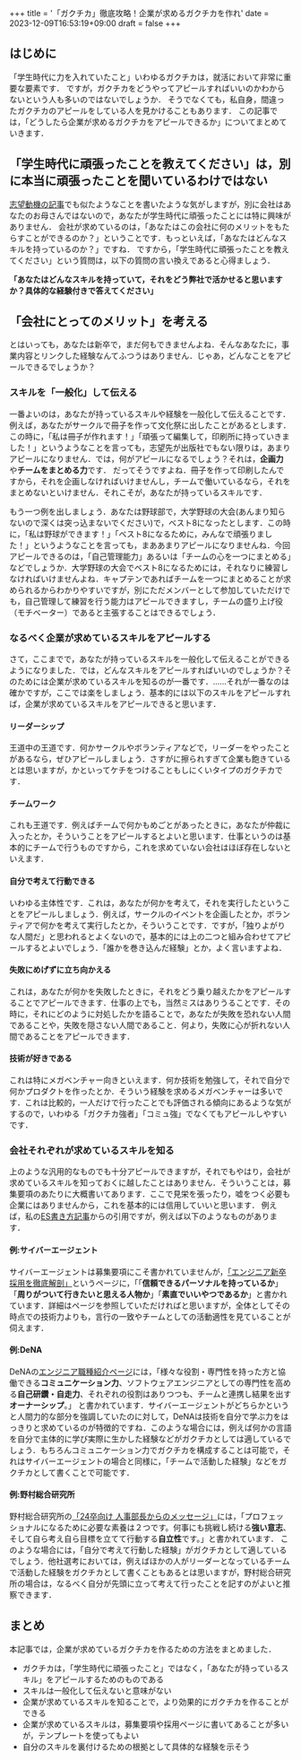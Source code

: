 +++
title = '「ガクチカ」徹底攻略！企業が求めるガクチカを作れ'
date = 2023-12-09T16:53:19+09:00
draft = false
+++
## はじめに
「学生時代に力を入れていたこと」いわゆるガクチカは，就活において非常に重要な要素です．
ですが，ガクチカをどうやってアピールすればいいのかわからないという人も多いのではないでしょうか．
そうでなくても，私自身，間違ったガクチカのアピールをしている人を見かけることもあります．
この記事では，「どうしたら企業が求めるガクチカをアピールできるか」についてまとめていきます．

## 「学生時代に頑張ったことを教えてください」は，別に本当に頑張ったことを聞いているわけではない
[志望動機の記事](../sibou_douki)でも似たようなことを書いたような気がしますが，別に会社はあなたのお母さんではないので，あなたが学生時代に頑張ったことには特に興味がありません．
会社が求めているのは，「あなたはこの会社に何のメリットをもたらすことができるのか？」ということです．もっといえば，「あなたはどんなスキルを持っているのか？」ですね．
ですから，「学生時代に頑張ったことを教えてください」という質問は，以下の質問の言い換えであると心得ましょう．

**「あなたはどんなスキルを持っていて，それをどう弊社で活かせると思いますか？具体的な経験付きで答えてください」**

## 「会社にとってのメリット」を考える
とはいっても，あなたは新卒で，まだ何もできませんよね．そんなあなたに，事業内容とリンクした経験なんてふつうはありません．じゃあ，どんなことをアピールできるでしょうか？
### スキルを「一般化」して伝える
一番よいのは，あなたが持っているスキルや経験を一般化して伝えることです．
例えば，あなたがサークルで冊子を作って文化祭に出したことがあるとします．この時に，「私は冊子が作れます！」「頑張って編集して，印刷所に持っていきました！」というようなことを言っても，志望先が出版社でもない限りは，あまりアピールになりません．では，何がアピールになるでしょう？それは，**企画力** や**チームをまとめる力**です．
だってそうですよね．冊子を作って印刷したんですから，それを企画しなければいけませんし，チームで働いているなら，それをまとめないといけません．それこそが，あなたが持っているスキルです．

もう一つ例を出しましょう．あなたは野球部で，大学野球の大会(あんまり知らないので深くは突っ込まないでください)で，ベスト8になったとします．この時に，「私は野球ができます！」「ベスト8になるために，みんなで頑張りました！」というようなことを言っても，まああまりアピールになりませんね．今回アピールできるのは，「自己管理能力」あるいは「チームの心を一つにまとめる」などでしょうか．大学野球の大会でベスト8になるためには，それなりに練習しなければいけませんよね．キャプテンであればチームを一つにまとめることが求められるからわかりやすいですが，別にただメンバーとして参加していただけでも，自己管理して練習を行う能力はアピールできますし，チームの盛り上げ役（モチベーター）であると主張することはできるでしょう．

### なるべく企業が求めているスキルをアピールする
さて，ここまでで，あなたが持っているスキルを一般化して伝えることができるようになりました．では，どんなスキルをアピールすればいいのでしょうか？そのためには企業が求めているスキルを知るのが一番です．……それが一番なのは確かですが，ここでは楽をしましょう．基本的には以下のスキルをアピールすれば，企業が求めているスキルをアピールできると思います．
#### リーダーシップ
王道中の王道です．何かサークルやボランティアなどで，リーダーをやったことがあるなら，ぜひアピールしましょう．さすがに擦られすぎて企業も飽きているとは思いますが，かといってケチをつけることもしにくいタイプのガクチカです．

#### チームワーク
これも王道です．例えばチームで何かもめごとがあったときに，あなたが仲裁に入ったとか，そういうことをアピールするとよいと思います．仕事というのは基本的にチームで行うものですから，これを求めていない会社はほぼ存在しないといえます．

#### 自分で考えて行動できる
いわゆる主体性です．これは，あなたが何かを考えて，それを実行したということをアピールしましょう．例えば，サークルのイベントを企画したとか，ボランティアで何かを考えて実行したとか，そういうことです．ですが，「独りよがりな人間だ」と思われるとよくないので，基本的には上の二つと組み合わせてアピールするとよいでしょう．「誰かを巻き込んだ経験」とか，よく言いますよね．

#### 失敗にめげずに立ち向かえる
これは，あなたが何かを失敗したときに，それをどう乗り越えたかをアピールすることでアピールできます．仕事の上でも，当然ミスはありうることです．その時に，それにどのように対処したかを語ることで，あなたが失敗を恐れない人間であることや，失敗を隠さない人間であること．何より，失敗に心が折れない人間であることをアピールできます．

#### 技術が好きである
これは特にメガベンチャー向きといえます．何か技術を勉強して，それで自分で何かプロダクトを作ったとか．そういう経験を求めるメガベンチャーは多いです．これは比較的，一人だけで行ったことでも評価される傾向にあるような気がするので，いわゆる「ガクチカ強者」「コミュ強」でなくてもアピールしやすいです．

### 会社それぞれが求めているスキルを知る
上のような汎用的なものでも十分アピールできますが，それでもやはり，会社が求めているスキルを知っておくに越したことはありません．そういうことは，募集要項のあたりに大概書いてあります．ここで見栄を張ったり，嘘をつく必要も企業にはありませんから，これを基本的には信用していいと思います．
例えば，私の[ES書き方記事](../es)からの引用ですが，例えば以下のようなものがあります．
#### 例:サイバーエージェント
サイバーエージェントは募集要項にこそ書かれていませんが，[「エンジニア新卒採用を徹底解剖」](https://www.cyberagent.co.jp/way/list/detail/id=25850)というページに，「「**信頼できるパーソナルを持っているか**」「**周りがついて行きたいと思える人物か**」「**素直でいいやつであるか**」と書かれています．詳細はページを参照していただければと思いますが，全体としてその時点での技術力よりも，言行の一致やチームとしての活動適性を見ていることが伺えます．
#### 例:DeNA
DeNAの[エンジニア職種紹介ページ](https://student.dena.com/job/engineer)には，「様々な役割・専門性を持った方と協働できる**コミュニケーション力**、ソフトウェアエンジニアとしての専門性を高める**自己研鑽・自走力**、それぞれの役割はありつつも、チームと連携し結果を出す**オーナーシップ**。」
と書かれています．サイバーエージェントがどちらかというと人間力的な部分を強調していたのに対して，DeNAは技術を自分で学ぶ力をはっきりと求めているのが特徴的ですね．このような場合には，例えば何かの言語を自分で主体的に学び実際に生かした経験などがガクチカとしては適しているでしょう．もちろんコミュニケーション力でガクチカを構成することは可能で，それはサイバーエージェントの場合と同様に，「チームで活動した経験」などをガクチカとして書くことで可能です．
#### 例:野村総合研究所
野村総合研究所の[「24卒向け 人事部長からのメッセージ」](https://working.nri.co.jp/recruit/2024/contents/recruiting/message.html)には，「プロフェッショナルになるために必要な素養は２つです。何事にも挑戦し続ける**強い意志**、そして自ら考え自ら目標を立てて行動する**自立性**です。」と書かれています．
このような場合には，「自分で考えて行動した経験」がガクチカとして適しているでしょう．他社選考においては，例えばほかの人がリーダーとなっているチームで活動した経験をガクチカとして書くこともあるとは思いますが，野村総合研究所の場合は，なるべく自分が先頭に立って考えて行ったことを記すのがよいと推察できます．

## まとめ
本記事では，企業が求めているガクチカを作るための方法をまとめました．
- ガクチカは，「学生時代に頑張ったこと」ではなく，「あなたが持っているスキル」をアピールするためのものである
- スキルは一般化して伝えないと意味がない
- 企業が求めているスキルを知ることで，より効果的にガクチカを作ることができる
- 企業が求めているスキルは，募集要項や採用ページに書いてあることが多いが，テンプレートを使ってもよい
- 自分のスキルを裏付けるための根拠として具体的な経験を示そう